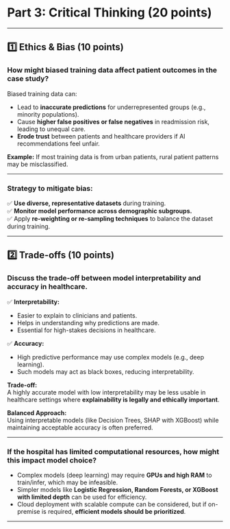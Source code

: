 # Part 3: Critical Thinking (20 points)

---

## 1️⃣ Ethics & Bias (10 points)

### How might biased training data affect patient outcomes in the case study?

Biased training data can:
- Lead to **inaccurate predictions** for underrepresented groups (e.g., minority populations).
- Cause **higher false positives or false negatives** in readmission risk, leading to unequal care.
- **Erode trust** between patients and healthcare providers if AI recommendations feel unfair.

**Example:** If most training data is from urban patients, rural patient patterns may be misclassified.

---

### Strategy to mitigate bias:

✅ **Use diverse, representative datasets** during training.  
✅ **Monitor model performance across demographic subgroups.**  
✅ Apply **re-weighting or re-sampling techniques** to balance the dataset during training.

---

## 2️⃣ Trade-offs (10 points)

### Discuss the trade-off between model interpretability and accuracy in healthcare.

✅ **Interpretability:**
- Easier to explain to clinicians and patients.
- Helps in understanding why predictions are made.
- Essential for high-stakes decisions in healthcare.

✅ **Accuracy:**
- High predictive performance may use complex models (e.g., deep learning).
- Such models may act as black boxes, reducing interpretability.

**Trade-off:**  
A highly accurate model with low interpretability may be less usable in healthcare settings where **explainability is legally and ethically important**.

**Balanced Approach:**  
Using interpretable models (like Decision Trees, SHAP with XGBoost) while maintaining acceptable accuracy is often preferred.

---

### If the hospital has limited computational resources, how might this impact model choice?

- Complex models (deep learning) may require **GPUs and high RAM** to train/infer, which may be infeasible.
- Simpler models like **Logistic Regression, Random Forests, or XGBoost with limited depth** can be used for efficiency.
- Cloud deployment with scalable compute can be considered, but if on-premise is required, **efficient models should be prioritized**.

---

